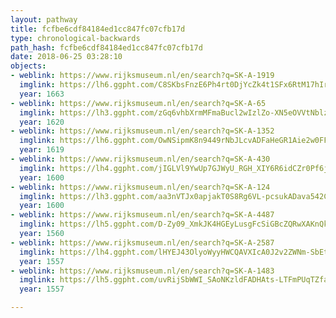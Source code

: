 ```yaml
---
layout: pathway
title: fcfbe6cdf84184ed1cc847fc07cfb17d
type: chronological-backwards
path_hash: fcfbe6cdf84184ed1cc847fc07cfb17d
date: 2018-06-25 03:28:10
objects:
- weblink: https://www.rijksmuseum.nl/en/search?q=SK-A-1919
  imglink: https://lh6.ggpht.com/C8SKbsFnzE6Ph4rt0DjYcZk4t1SFx6RtM17hIrc9NBSD0HFCNe3PEFkMChXGpsND6dAHa4UrFmgsWdwPli0yjuTzoTnf=s200
  year: 1663
- weblink: https://www.rijksmuseum.nl/en/search?q=SK-A-65
  imglink: https://lh3.ggpht.com/zGq6vhbXrmMFmaBucl2wIzlZo-XN5eOVVtNblzToIPDuj7TmFvP-zUh4F1XnC9oZ-d7z0pEpPIwMzk5Of7BCM8EZUWI=s200
  year: 1620
- weblink: https://www.rijksmuseum.nl/en/search?q=SK-A-1352
  imglink: https://lh6.ggpht.com/OwNSipmK8n9449rNbJLcvADFaHeGR1Aie2w0FFJdXakzBPtT23kugIV8r2Aqgn_HOhmMEeXk8uiGY-YvCVSgZyfK8VV1=s200
  year: 1619
- weblink: https://www.rijksmuseum.nl/en/search?q=SK-A-430
  imglink: https://lh4.ggpht.com/jIGLVl9YwUp7GJWyU_RGH_XIY6R6idCZr0Pf6jlsDiME68FUVkdQrATl1jD-nrZ1UDNWpsbg7VxLhVPWoZ4MDzakxkw=s200
  year: 1600
- weblink: https://www.rijksmuseum.nl/en/search?q=SK-A-124
  imglink: https://lh3.ggpht.com/aa3nVTJx0apjakT0S8Rg6VL-pcsukADava542CRSYBKDS0_u5ksJRJhyBTHXVtnaOUUxjzMGjfumuFX6lWYaOXpsajU=s200
  year: 1600
- weblink: https://www.rijksmuseum.nl/en/search?q=SK-A-4487
  imglink: https://lh5.ggpht.com/D-Zy09_XmkJK4HGEyLusgFcSiGBcZQRwXAKnQko0hcAKvPXF_YwlAjkhQFqIJYdsIAx_gokpzoZ0rf7eYXbCr9iZSg=s200
  year: 1560
- weblink: https://www.rijksmuseum.nl/en/search?q=SK-A-2587
  imglink: https://lh4.ggpht.com/lHYEJ43OlyoWyyHWCQAVXIcA0J2v2ZWNm-SbEtHc91nlSng_zU8yxLWfFM72dqGtak2CK2aVbVjwFQqtTy0oR4RNlA=s200
  year: 1557
- weblink: https://www.rijksmuseum.nl/en/search?q=SK-A-1483
  imglink: https://lh5.ggpht.com/uvRijSbWWI_SAoNKzldFADHAts-LTFmPUqTZfaWMkdYjggmpP4RVmEJrHUM9aLCIZ340DjdmGL5g6rsO8fiYnedhaRc=s200
  year: 1557

---
```

